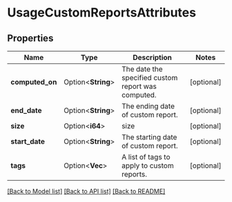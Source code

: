 # UsageCustomReportsAttributes

## Properties

Name | Type | Description | Notes
------------ | ------------- | ------------- | -------------
**computed_on** | Option<**String**> | The date the specified custom report was computed. | [optional]
**end_date** | Option<**String**> | The ending date of custom report. | [optional]
**size** | Option<**i64**> | size | [optional]
**start_date** | Option<**String**> | The starting date of custom report. | [optional]
**tags** | Option<**Vec<String>**> | A list of tags to apply to custom reports. | [optional]

[[Back to Model list]](../README.md#documentation-for-models) [[Back to API list]](../README.md#documentation-for-api-endpoints) [[Back to README]](../README.md)


